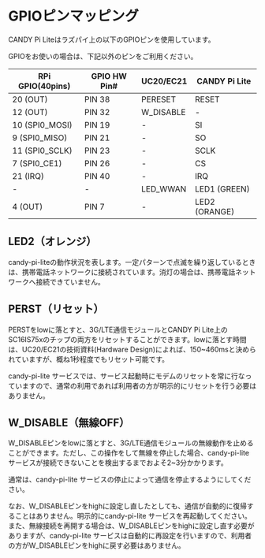 <!-- toc -->

# GPIOピンマッピング

CANDY Pi Liteはラズパイ上の以下のGPIOピンを使用しています。

GPIOをお使いの場合は、下記以外のピンをご利用ください。

| RPi GPIO(40pins) | GPIO HW Pin#  |   UC20/EC21   | CANDY Pi Lite |
| ---------------- | ------------- | ------------- | ------------- |
|  20 (OUT)        |     PIN 38    |    PERESET    |     RESET     |
|  12 (OUT)        |     PIN 32    |   W_DISABLE   |       -       |
|  10 (SPI0_MOSI)  |     PIN 19    |       -       |       SI      |
|   9 (SPI0_MISO)  |     PIN 21    |       -       |       SO      |
|  11 (SPI0_SCLK)  |     PIN 23    |       -       |      SCLK     |
|   7 (SPI0_CE1)   |     PIN 26    |       -       |       CS      |
|  21 (IRQ)        |     PIN 40    |       -       |      IRQ      |
|       -          |       -       |   LED_WWAN    |  LED1 (GREEN) |
|   4 (OUT)        |     PIN  7    |       -       |  LED2 (ORANGE)|

## LED2（オレンジ）

candy-pi-liteの動作状況を表します。一定パターンで点滅を繰り返しているときは、携帯電話ネットワークに接続されています。消灯の場合は、携帯電話ネットワークへ接続できていません。

## PERST（リセット）

PERSTをlowに落とすと、3G/LTE通信モジュールとCANDY Pi Lite上のSC16IS75xのチップの両方をリセットすることができます。lowに落とす時間は、UC20/EC21の技術資料(Hardware Design)によれば、150~460msと決められていますが、概ね1秒程度でもリセット可能です。

candy-pi-lite サービスでは、サービス起動時にモデムのリセットを常に行なっていますので、通常の利用であれば利用者の方が明示的にリセットを行う必要はありません。

## W_DISABLE（無線OFF）

W_DISABLEピンをlowに落とすと、3G/LTE通信モジュールの無線動作を止めることができます。ただし、この操作をして無線を停止した場合、candy-pi-lite サービスが接続できないことを検出するまでおよそ2~3分かかります。

通常は、candy-pi-lite サービスの停止によって通信を停止するようにしてください。

なお、W_DISABLEピンをhighに設定し直したとしても、通信が自動的に復帰することはありません。明示的にcandy-pi-lite サービスを再起動してください。また、無線接続を再開する場合は、W_DISABLEピンをhighに設定し直す必要がありますが、candy-pi-lite サービスは自動的に再設定を行いますので、利用者の方がW_DISABLEピンをhighに戻す必要はありません。
